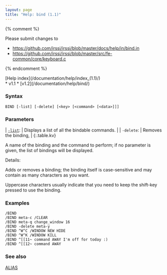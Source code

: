 ```yaml
---
layout: page
title: "Help: bind (1.1)"
---
```


{% comment %}

Please submit changes to
- https://github.com/irssi/irssi/blob/master/docs/help/in/bind.in
- https://github.com/irssi/irssi/blob/master/src/fe-common/core/keyboard.c


{% endcomment %}
<nav markdown="1">
[Help index](/documentation/help/index_(1.1)/)
</nav>

<div markdown="1" class="version">
* v1.1
* [v1.2](/documentation/help/bind/)
</div>

### Syntax ###

<div class="highlight irssisyntax"><pre style="\-\-cmdlen:4ch"><code><span class="synB">BIND</span> <span class="syn10">[<span class="syn">-list</span>]</span> <span class="syn10">[<span class="syn">-delete</span>]</span> <span class="syn10">[<span class="syn09">&lt;key></span> <span class="syn14">[<span class="syn13">&lt;command></span> <span class="syn13">[<span class="syn14">&lt;data></span>]</span>]</span>]</span></code></pre></div>



### Parameters ###


| [`-list`](/documentation/help/bind_-list/): |       Displays a list of all the bindable commands. |
| `-delete`: |     Removes the binding, |
{:.table.kv}

A name of the binding and the command to perform; if no parameter is given,
the list of bindings will be displayed.

Details:

Adds or removes a binding; the binding itself is case-sensitive and may
contain as many characters as you want.

Uppercase characters usually indicate that you need to keep the shift-key
pressed to use the binding.

### Examples ###

    /BIND
    /BIND meta-c /CLEAR
    /BIND meta-q change_window 16
    /BIND -delete meta-y
    /BIND ^W^C /WINDOW NEW HIDE
    /BIND ^W^K /WINDOW KILL
    /BIND ^[[11~ command AWAY I'm off for today :)
    /BIND ^[[12~ command AWAY

### See also ###
[ALIAS](/documentation/help/alias/)

